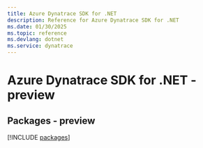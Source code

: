 ```yaml
---
title: Azure Dynatrace SDK for .NET
description: Reference for Azure Dynatrace SDK for .NET
ms.date: 01/30/2025
ms.topic: reference
ms.devlang: dotnet
ms.service: dynatrace
---
```

# Azure Dynatrace SDK for .NET - preview
## Packages - preview
[!INCLUDE [packages](dynatrace-index.md)]